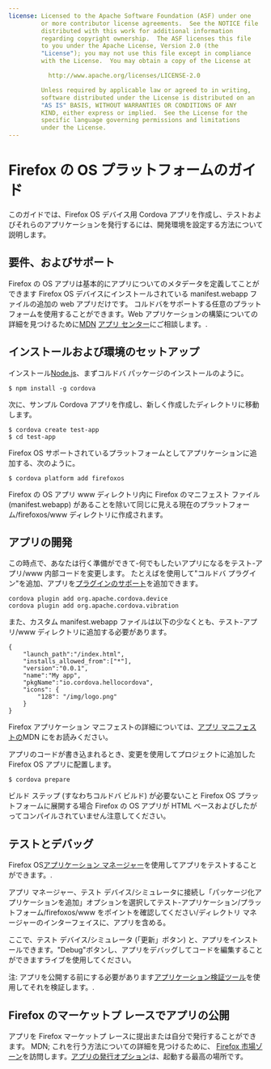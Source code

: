 ```yaml
---
license: Licensed to the Apache Software Foundation (ASF) under one
         or more contributor license agreements.  See the NOTICE file
         distributed with this work for additional information
         regarding copyright ownership.  The ASF licenses this file
         to you under the Apache License, Version 2.0 (the
         "License"); you may not use this file except in compliance
         with the License.  You may obtain a copy of the License at

           http://www.apache.org/licenses/LICENSE-2.0

         Unless required by applicable law or agreed to in writing,
         software distributed under the License is distributed on an
         "AS IS" BASIS, WITHOUT WARRANTIES OR CONDITIONS OF ANY
         KIND, either express or implied.  See the License for the
         specific language governing permissions and limitations
         under the License.
---
```


# Firefox の OS プラットフォームのガイド

このガイドでは、Firefox OS デバイス用 Cordova アプリを作成し、テストおよびそれらのアプリケーションを発行するには、開発環境を設定する方法について説明します。

## 要件、およびサポート

Firefox の OS アプリは基本的にアプリについてのメタデータを定義してことができます Firefox OS デバイスにインストールされている manifest.webapp ファイルの追加の web アプリだけです。 コルドバをサポートする任意のプラットフォームを使用することができます。Web アプリケーションの構築についての詳細を見つけるために[MDN][1] [アプリ センター][2]にご相談します。.

 [1]: https://developer.mozilla.org/en-US/
 [2]: https://developer.mozilla.org/en-US/Apps

## インストールおよび環境のセットアップ

インストール[Node.js][3]、まずコルドバ パッケージのインストールのように。

 [3]: http://nodejs.org/

    $ npm install -g cordova
    

次に、サンプル Cordova アプリを作成し、新しく作成したディレクトリに移動します。

    $ cordova create test-app
    $ cd test-app
    

Firefox OS サポートされているプラットフォームとしてアプリケーションに追加する、次のように。

    $ cordova platform add firefoxos
    

Firefox の OS アプリ www ディレクトリ内に Firefox のマニフェスト ファイル (manifest.webapp) があることを除いて同じに見える現在のプラットフォーム/firefoxos/www ディレクトリに作成されます。

## アプリの開発

この時点で、あなたは行く準備ができて-何でもしたいアプリになるをテスト-アプリ/www 内部コードを変更します。 たとえばを使用して"コルドバ プラグイン"を追加、アプリを[プラグインのサポート]()を追加できます。

    cordova plugin add org.apache.cordova.device
    cordova plugin add org.apache.cordova.vibration
    

また、カスタム manifest.webapp ファイルは以下の少なくとも、テスト-アプリ/www ディレクトリに追加する必要があります。

    { 
        "launch_path":"/index.html",
        "installs_allowed_from":["*"],
        "version":"0.0.1",
        "name":"My app",
        "pkgName":"io.cordova.hellocordova",
        "icons": {
            "128": "/img/logo.png"
        }
    }
    

Firefox アプリケーション マニフェストの詳細については、[アプリ マニフェストの][4]MDN にをお読みください。

 [4]: https://developer.mozilla.org/en-US/Apps/Developing/Manifest

アプリのコードが書き込まれるとき、変更を使用してプロジェクトに追加した Firefox OS アプリに配置します。

    $ cordova prepare
    

ビルド ステップ (すなわちコルドバ ビルド) が必要ないこと Firefox OS プラットフォームに展開する場合 Firefox の OS アプリが HTML ベースおよびしたがってコンパイルされていません注意してください。

## テストとデバッグ

Firefox OS[アプリケーション マネージャー][5]を使用してアプリをテストすることができます。.

 [5]: https://developer.mozilla.org/en-US/Firefox_OS/Using_the_App_Manager

アプリ マネージャー、テスト デバイス/シミュレータに接続し「パッケージ化アプリケーションを追加」オプションを選択してテスト-アプリケーション/プラットフォーム/firefoxos/www をポイントを確認してください/ディレクトリ マネージャーのインターフェイスに、アプリを含める。

ここで、テスト デバイス/シミュレータ (「更新」ボタン) と、アプリをインストールできます。"Debug"ボタンし、アプリをデバッグしてコードを編集することができますライブを使用してください。

注: アプリを公開する前にする必要があります[アプリケーション検証ツール][6]を使用してそれを検証します。.

 [6]: https://marketplace.firefox.com/developers/validator

## Firefox のマーケットプ レースでアプリの公開

アプリを Firefox マーケットプ レースに提出または自分で発行することができます。 MDN; これを行う方法についての詳細を見つけるために、 [Firefox 市場ゾーン][7]を訪問します。[アプリの発行オプション][8]は、起動する最高の場所です。

 [7]: https://developer.mozilla.org/en-US/Marketplace
 [8]: https://developer.mozilla.org/en-US/Marketplace/Publishing/Publish_options